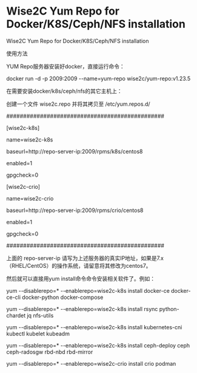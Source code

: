 # Wise2C Yum Repo for Docker/K8S/Ceph/NFS installation
Wise2C Yum Repo for Docker/K8S/Ceph/NFS installation

使用方法

YUM Repo服务器安装好docker，直接运行命令：

docker run -d -p 2009:2009 --name=yum-repo wise2c/yum-repo:v1.23.5

在需要安装docker/k8s/ceph/nfs的其它主机上：

创建一个文件 wise2c.repo 并将其拷贝至 /etc/yum.repos.d/

###############################################

[wise2c-k8s]

name=wise2c-k8s

baseurl=http://repo-server-ip:2009/rpms/k8s/centos8

enabled=1

gpgcheck=0

[wise2c-crio]

name=wise2c-crio

baseurl=http://repo-server-ip:2009/rpms/crio/centos8

enabled=1

gpgcheck=0

###############################################

上面的 repo-server-ip 请写为上述服务器的真实IP地址，如果是7.x（RHEL/CentOS）的操作系统，请留意将其修改为centos7。

然后就可以直接用yum install命令命令安装相关软件了。例如：

yum --disablerepo=* --enablerepo=wise2c-k8s install docker-ce docker-ce-cli docker-python docker-compose

yum --disablerepo=* --enablerepo=wise2c-k8s install rsync python-chardet jq nfs-utils
  
yum --disablerepo=* --enablerepo=wise2c-k8s install kubernetes-cni kubectl kubelet kubeadm

yum --disablerepo=* --enablerepo=wise2c-k8s install ceph-deploy ceph ceph-radosgw rbd-nbd rbd-mirror

yum --disablerepo=* --enablerepo=wise2c-crio install crio podman
